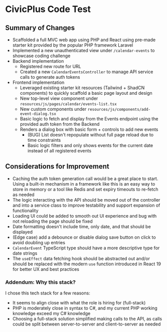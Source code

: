 # CivicPlus Code Test

## Summary of Changes

- Scaffolded a full MVC web app using PHP and React using pre-made starter kit provided by the popular PHP framework Laravel
- Implemented a new unauthenticated view under `/calendar-events` to showcase coding challenge
- Backend implementation
    - Registered new route for URL
    - Created a new `CalendarEventsController` to manage API service calls to generate auth tokens
- Frontend implementation
    - Leveraged existing starter kit resources (Tailwind + ShadCN components) to quickly scaffold a basic page layout and design
    - New top-level view component under `resources/js/pages/calendar/events-list.tsx`
    - New custom components under `resources/js/components/add-event-dialog.tsx`
    - Basic logic to fetch and display from the Events endpoint using the provided auth token from the Backend
    - Renders a dialog box with basic form + controls to add new events
        - (BUG) List doesn't repopulate without full page reload due to time constraints
        - Basic logic filters and only shows events for the current date instead of all registered events

## Considerations for Improvement

- Caching the auth token generation call would be a great place to start. Using a built-in mechanism in a framework like this is an easy way to store in memory or a tool like Redis and set expiry timeouts to re-fetch as needed
- The logic interacting with the API should be moved out of the controller and into a service class to improve testability and support expansion of functionality
- Loading UI could be added to smooth out UI experience and bug with not reloading the page should be fixed
- Date formatting doesn't include time, only date, and that should be displayed
- (Edge case) add a debounce or disable dialog save button on click to avoid doubling up entries
- `CalendarEvent` TypeScript type should have a more descriptive type for date strings
- The `useEffect` data fetching hook should be abstracted out and/or should be replaced with the modern `use` function introduced in React 19 for better UX and best practices

### Addendum: Why this stack?

I chose this tech stack for a few reasons:

- It seems to align close with what the role is hiring for (full-stack)
- PHP is moderately close in syntax to C#, and my current PHP working knowledge exceed my C# knowledge
- Choosing a full-stack solution simplified making calls to the API, as calls could be split between server-to-server and client-to-server as needed

